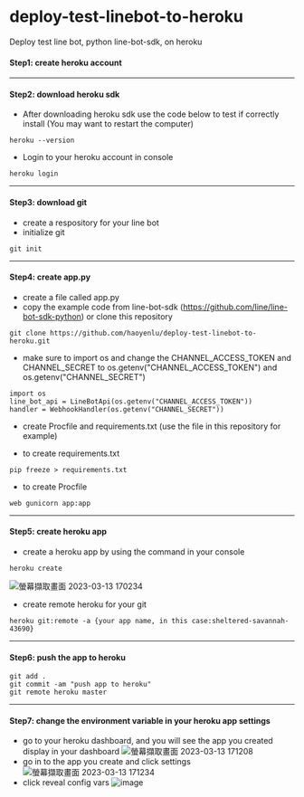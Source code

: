 # deploy-test-linebot-to-heroku
Deploy test line bot, python line-bot-sdk, on heroku
#### Step1: create heroku account
---
#### Step2: download heroku sdk
- After downloading heroku sdk use the code below to test if correctly install (You may want to restart the computer)
```
heroku --version
```
- Login to your heroku account in console
```
heroku login
```
---
#### Step3: download git
- create a respository for your line bot
- initialize git 
```
git init
```
---
#### Step4: create app.py
- create a file called app.py
- copy the example code from line-bot-sdk (https://github.com/line/line-bot-sdk-python) or clone this repository
```
git clone https://github.com/haoyenlu/deploy-test-linebot-to-heroku.git
```
- make sure to import os and change the CHANNEL_ACCESS_TOKEN and CHANNEL_SECRET to os.getenv("CHANNEL_ACCESS_TOKEN") and os.getenv("CHANNEL_SECRET")
```
import os
line_bot_api = LineBotApi(os.getenv("CHANNEL_ACCESS_TOKEN"))
handler = WebhookHandler(os.getenv("CHANNEL_SECRET"))
```
- create Procfile and requirements.txt (use the file in this repository for example)
* to create requirements.txt
```
pip freeze > requirements.txt
```
* to create Procfile
```
web gunicorn app:app
```
---
#### Step5: create heroku app
- create a heroku app by using the command in your console
```
heroku create
```
![螢幕擷取畫面 2023-03-13 170234](https://user-images.githubusercontent.com/74141558/224831612-c1c8cbbd-ecc1-4ab1-ae29-6759b8d35f34.png)
- create remote heroku for your git
```
heroku git:remote -a {your app name, in this case:sheltered-savannah-43690}
```
---
#### Step6: push the app to heroku
```
git add .
git commit -am "push app to heroku"
git remote heroku master
```
---
#### Step7: change the environment variable in your heroku app settings
- go to your heroku dashboard, and you will see the app you created display in your dashboard
![螢幕擷取畫面 2023-03-13 171208](https://user-images.githubusercontent.com/74141558/224833401-04a94a42-2f11-4a46-b8fd-a9ecb2420228.png)
- go in to the app you create and click settings
![螢幕擷取畫面 2023-03-13 171234](https://user-images.githubusercontent.com/74141558/224833638-65d643b1-175b-45d5-aad1-eb925ad67faa.png)
- click reveal config vars
![image](https://user-images.githubusercontent.com/74141558/224833735-8a8eb940-5c47-4ba6-8d70-48ca7acf84cf.png)






